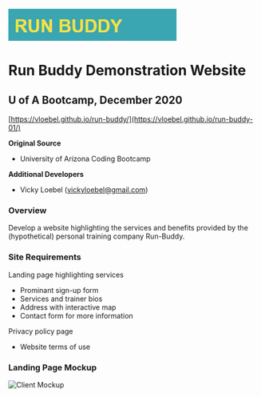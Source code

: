 ![Client Logo](./assets/images/mock-logo.png)
# Run Buddy Demonstration Website
## U of A Bootcamp, December 2020

[https://vloebel.github.io/run-buddy/](https://vloebel.github.io/run-buddy-01/)

**Original Source**
* University of Arizona Coding Bootcamp  

**Additional Developers**  
* Vicky Loebel (vickyloebel@gmail.com)

### Overview
Develop a website highlighting the services and benefits provided by the (hypothetical) personal training company Run-Buddy.   

### Site Requirements  
Landing page  highlighting services  
* Prominant sign-up form 
* Services and trainer bios 
* Address with interactive map
* Contact form for more information  

Privacy policy page  
* Website terms of use 

### Landing Page Mockup

![Client Mockup](./assets/images/050-mock-up-1.png)

    

